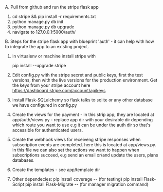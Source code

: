 A. Pull from github and run the stripe flask app
1. cd stripe && pip install -r requirements.txt
2. python manage.py db init
3. python manage.py db upgrade
4. navigate to 127.0.0.1:5000/auth/

B. Steps for the stripe flask app with blueprint 'auth' - it can help with how to integrate the app to an existing project.

1. In virtualenv or machine install stripe with

	pip install --upgrade stripe

2. Edit config.py with the stripe secret and public keys, first the test versions, then with the live versions for the production environment. Get the keys from your stripe account here
	https://dashboard.stripe.com/account/apikeys

3. Install Flask-SQLalchemy so flask talks to sqlite or any other database we have configured in config.py

4. Create the views for the payment - in this strip app, they are located at app/auth/views.py - replace app dir with your desirable dir depending which route you want to use e.g it can be under the auth dir so that's accessible for authenticated users.

5. Create the webhook views for receiveng stripe responses when subscription events are completed. here this is located at app/views.py. In this file we can also set the actions we want to happen when subscriptions succeed, e.g send an email or/and update the users, plans databases.

6. Create the templates - see app/template dir

6. Other dependecies:
  pip install coverage -- (for testing)
  pip install Flask-Script
  pip install Flask-Migrate -- (for manager migration command)
